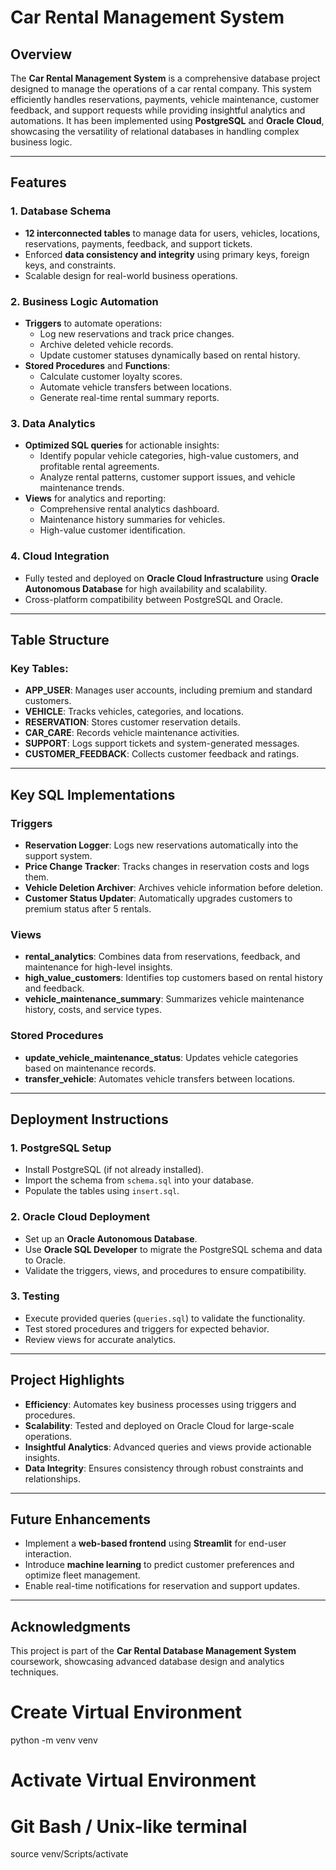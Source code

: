 # Car Rental Management System

## Overview
The **Car Rental Management System** is a comprehensive database project designed to manage the operations of a car rental company. This system efficiently handles reservations, payments, vehicle maintenance, customer feedback, and support requests while providing insightful analytics and automations. It has been implemented using **PostgreSQL** and **Oracle Cloud**, showcasing the versatility of relational databases in handling complex business logic.

---

## Features

### 1. **Database Schema**
- **12 interconnected tables** to manage data for users, vehicles, locations, reservations, payments, feedback, and support tickets.
- Enforced **data consistency and integrity** using primary keys, foreign keys, and constraints.
- Scalable design for real-world business operations.

### 2. **Business Logic Automation**
- **Triggers** to automate operations:
  - Log new reservations and track price changes.
  - Archive deleted vehicle records.
  - Update customer statuses dynamically based on rental history.
- **Stored Procedures** and **Functions**:
  - Calculate customer loyalty scores.
  - Automate vehicle transfers between locations.
  - Generate real-time rental summary reports.

### 3. **Data Analytics**
- **Optimized SQL queries** for actionable insights:
  - Identify popular vehicle categories, high-value customers, and profitable rental agreements.
  - Analyze rental patterns, customer support issues, and vehicle maintenance trends.
- **Views** for analytics and reporting:
  - Comprehensive rental analytics dashboard.
  - Maintenance history summaries for vehicles.
  - High-value customer identification.

### 4. **Cloud Integration**
- Fully tested and deployed on **Oracle Cloud Infrastructure** using **Oracle Autonomous Database** for high availability and scalability.
- Cross-platform compatibility between PostgreSQL and Oracle.

---

## Table Structure

### Key Tables:
- **APP_USER**: Manages user accounts, including premium and standard customers.
- **VEHICLE**: Tracks vehicles, categories, and locations.
- **RESERVATION**: Stores customer reservation details.
- **CAR_CARE**: Records vehicle maintenance activities.
- **SUPPORT**: Logs support tickets and system-generated messages.
- **CUSTOMER_FEEDBACK**: Collects customer feedback and ratings.

---

## Key SQL Implementations

### Triggers
- **Reservation Logger**: Logs new reservations automatically into the support system.
- **Price Change Tracker**: Tracks changes in reservation costs and logs them.
- **Vehicle Deletion Archiver**: Archives vehicle information before deletion.
- **Customer Status Updater**: Automatically upgrades customers to premium status after 5 rentals.

### Views
- **rental_analytics**: Combines data from reservations, feedback, and maintenance for high-level insights.
- **high_value_customers**: Identifies top customers based on rental history and feedback.
- **vehicle_maintenance_summary**: Summarizes vehicle maintenance history, costs, and service types.

### Stored Procedures
- **update_vehicle_maintenance_status**: Updates vehicle categories based on maintenance records.
- **transfer_vehicle**: Automates vehicle transfers between locations.

---

## Deployment Instructions

### 1. **PostgreSQL Setup**
- Install PostgreSQL (if not already installed).
- Import the schema from `schema.sql` into your database.
- Populate the tables using `insert.sql`.

### 2. **Oracle Cloud Deployment**
- Set up an **Oracle Autonomous Database**.
- Use **Oracle SQL Developer** to migrate the PostgreSQL schema and data to Oracle.
- Validate the triggers, views, and procedures to ensure compatibility.

### 3. **Testing**
- Execute provided queries (`queries.sql`) to validate the functionality.
- Test stored procedures and triggers for expected behavior.
- Review views for accurate analytics.

---

## Project Highlights
- **Efficiency**: Automates key business processes using triggers and procedures.
- **Scalability**: Tested and deployed on Oracle Cloud for large-scale operations.
- **Insightful Analytics**: Advanced queries and views provide actionable insights.
- **Data Integrity**: Ensures consistency through robust constraints and relationships.

---

## Future Enhancements
- Implement a **web-based frontend** using **Streamlit** for end-user interaction.
- Introduce **machine learning** to predict customer preferences and optimize fleet management.
- Enable real-time notifications for reservation and support updates.

---

## Acknowledgments
This project is part of the **Car Rental Database Management System** coursework, showcasing advanced database design and analytics techniques.



# Create Virtual Environment
python -m venv venv

# Activate Virtual Environment
# Git Bash / Unix-like terminal
source venv/Scripts/activate





